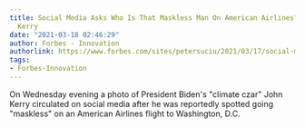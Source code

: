 ```yaml
---
title: Social Media Asks Who Is That Maskless Man On American Airlines? Answer John
  Kerry
date: "2021-03-18 02:46:29"
author: Forbes - Innovation
authorlink: https://www.forbes.com/sites/petersuciu/2021/03/17/social-media-asks-who-is-that-maskless-man-on-american-airlines-answer-john-kerry/
tags:
- Forbes-Innovation
---
```

On Wednesday evening a photo of President Biden's "climate czar" John Kerry circulated on social media after he was reportedly spotted going "maskless" on an American Airlines flight to Washington, D.C.